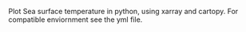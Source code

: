 Plot Sea surface temperature in python, using xarray and cartopy.
For compatible enviornment see the yml file.
